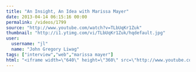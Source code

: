 ```yaml
---
title: "An Insight, An Idea with Marissa Mayer"
date: 2013-04-14 06:15:16 00:00
permalink: /videos/1799
source: "http://www.youtube.com/watch?v=TLbUqKr1Zuk"
thumbnail: "http://i1.ytimg.com/vi/TLbUqKr1Zuk/hqdefault.jpg"
user:
  username: "jl"
  name: "John Gregory Liwag"
tags: ["interview","web","marissa mayer"]
html: "<iframe width=\"640\" height=\"360\" src=\"http://www.youtube.com/embed/TLbUqKr1Zuk?wmode=transparent&feature=oembed\" frameborder=\"0\" allowfullscreen></iframe>"
---
```


